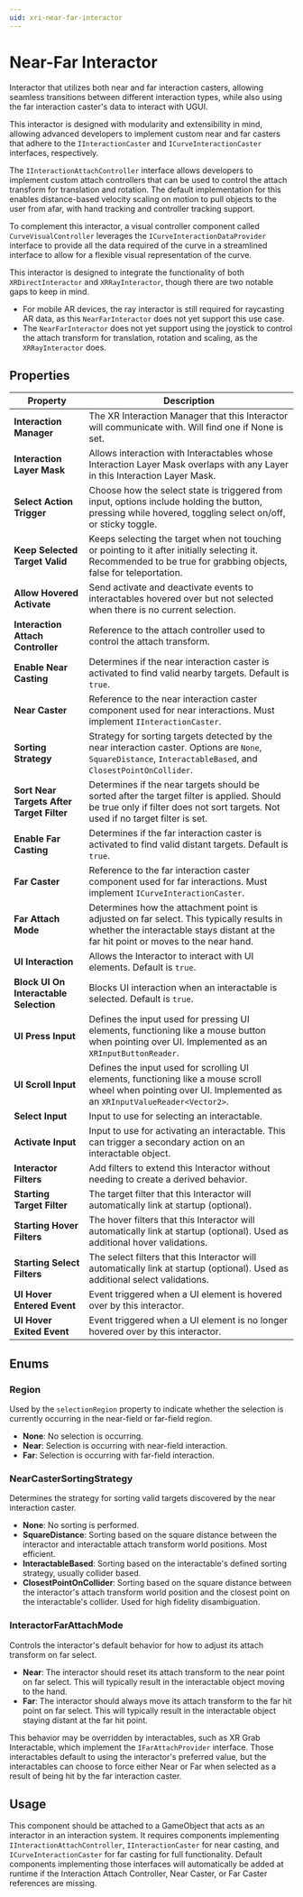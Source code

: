 ```yaml
---
uid: xri-near-far-interactor
---
```

# Near-Far Interactor

Interactor that utilizes both near and far interaction casters, allowing seamless transitions between different
interaction types, while also using the far interaction caster's data to interact with UGUI.

This interactor is designed with modularity and extensibility in mind, allowing advanced developers to implement custom near and far casters that adhere to the `IInteractionCaster` and `ICurveInteractionCaster` interfaces, respectively.

The `IInteractionAttachController` interface allows developers to implement custom attach controllers that can be used to control the attach transform for translation and rotation.
The default implementation for this enables distance-based velocity scaling on motion to pull objects to the user from afar, with hand tracking and controller tracking support.

To complement this interactor, a visual controller component called `CurveVisualController` leverages the `ICurveInteractionDataProvider` interface to provide all the data required of the curve in a streamlined interface to allow for a flexible visual representation of the curve.

This interactor is designed to integrate the functionality of both `XRDirectInteractor` and `XRRayInteractor`, though there are two notable gaps to keep in mind.
- For mobile AR devices, the ray interactor is still required for raycasting AR data, as this `NearFarInteractor` does not yet support this use case.
- The `NearFarInteractor` does not yet support using the joystick to control the attach transform for translation, rotation and scaling, as the `XRRayInteractor` does.

## Properties

| **Property**                              | **Description**                                                                                                                                                               |
|-------------------------------------------|-------------------------------------------------------------------------------------------------------------------------------------------------------------------------------|
| **Interaction Manager**                   | The XR Interaction Manager that this Interactor will communicate with. Will find one if None is set.                                                                          |
| **Interaction Layer Mask**                | Allows interaction with Interactables whose Interaction Layer Mask overlaps with any Layer in this Interaction Layer Mask.                                                    |
| **Select Action Trigger**                 | Choose how the select state is triggered from input, options include holding the button, pressing while hovered, toggling select on/off, or sticky toggle.                    |
| **Keep Selected Target Valid**            | Keeps selecting the target when not touching or pointing to it after initially selecting it. Recommended to be true for grabbing objects, false for teleportation.            |
| **Allow Hovered Activate**                | Send activate and deactivate events to interactables hovered over but not selected when there is no current selection.                                                        |
| **Interaction Attach Controller**         | Reference to the attach controller used to control the attach transform.                                                                                                      |
| **Enable Near Casting**                   | Determines if the near interaction caster is activated to find valid nearby targets. Default is `true`.                                                                       |
| **Near Caster**                           | Reference to the near interaction caster component used for near interactions. Must implement `IInteractionCaster`.                                                           |
| **Sorting Strategy**                      | Strategy for sorting targets detected by the near interaction caster. Options are `None`, `SquareDistance`, `InteractableBased`, and `ClosestPointOnCollider`.                |
| **Sort Near Targets After Target Filter** | Determines if the near targets should be sorted after the target filter is applied. Should be true only if filter does not sort targets. Not used if no target filter is set. |
| **Enable Far Casting**                    | Determines if the far interaction caster is activated to find valid distant targets. Default is `true`.                                                                       |
| **Far Caster**                            | Reference to the far interaction caster component used for far interactions. Must implement `ICurveInteractionCaster`.                                                        |
| **Far Attach Mode**                       | Determines how the attachment point is adjusted on far select. This typically results in whether the interactable stays distant at the far hit point or moves to the near hand. |
| **UI Interaction**                        | Allows the Interactor to interact with UI elements. Default is `true`.                                                                                                        |
| **Block UI On Interactable Selection**    | Blocks UI interaction when an interactable is selected. Default is `true`.                                                                                                    |
| **UI Press Input**                        | Defines the input used for pressing UI elements, functioning like a mouse button when pointing over UI. Implemented as an `XRInputButtonReader`.                              |
| **UI Scroll Input**                       | Defines the input used for scrolling UI elements, functioning like a mouse scroll wheel when pointing over UI. Implemented as an `XRInputValueReader<Vector2>`.               |
| **Select Input**                          | Input to use for selecting an interactable.                                                                                                                                   |
| **Activate Input**                        | Input to use for activating an interactable. This can trigger a secondary action on an interactable object.                                                                   |
| **Interactor Filters**                    | Add filters to extend this Interactor without needing to create a derived behavior.                                                                                           |
| **Starting Target Filter**                | The target filter that this Interactor will automatically link at startup (optional).                                                                                         |
| **Starting Hover Filters**                | The hover filters that this Interactor will automatically link at startup (optional). Used as additional hover validations.                                                   |
| **Starting Select Filters**               | The select filters that this Interactor will automatically link at startup (optional). Used as additional select validations.                                                 |
| **UI Hover Entered Event**                | Event triggered when a UI element is hovered over by this interactor.                                                                                                         |
| **UI Hover Exited Event**                 | Event triggered when a UI element is no longer hovered over by this interactor.                                                                                               |

## Enums

### Region

Used by the `selectionRegion` property to indicate whether the selection is currently occurring in the near-field or far-field region.

- **None**: No selection is occurring.
- **Near**: Selection is occurring with near-field interaction.
- **Far**: Selection is occurring with far-field interaction.

### NearCasterSortingStrategy

Determines the strategy for sorting valid targets discovered by the near interaction caster.

- **None**: No sorting is performed.
- **SquareDistance**: Sorting based on the square distance between the interactor and interactable attach transform world positions. Most efficient.
- **InteractableBased**: Sorting based on the interactable's defined sorting strategy, usually collider based.
- **ClosestPointOnCollider**: Sorting based on the square distance between the interactor's attach transform world position and the closest point on the interactable's collider. Used for high fidelity disambiguation.

### InteractorFarAttachMode

Controls the interactor's default behavior for how to adjust its attach transform on far select.

- **Near**: The interactor should reset its attach transform to the near point on far select. This will typically result in the interactable object moving to the hand.
- **Far**: The interactor should always move its attach transform to the far hit point on far select. This will typically result in the interactable object staying distant at the far hit point.

This behavior may be overridden by interactables, such as XR Grab Interactable, which implement the `IFarAttachProvider` interface. Those interactables default to using the interactor's preferred value, but the interactables can choose to force either Near or Far when selected as a result of being hit by the far interaction caster.

## Usage

This component should be attached to a GameObject that acts as an interactor in an interaction system. It requires components implementing `IInteractionAttachController`, `IInteractionCaster` for near casting, and `ICurveInteractionCaster` for far casting for full functionality. Default components implementing those interfaces will automatically be added at runtime if the Interaction Attach Controller, Near Caster, or Far Caster references are missing.
